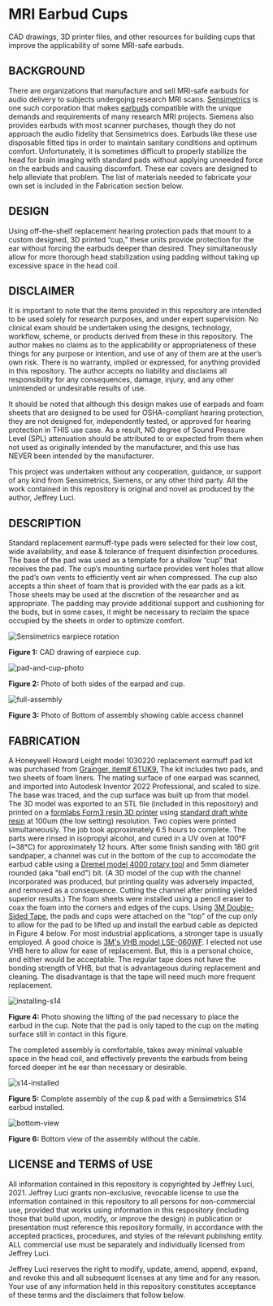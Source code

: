 # MRI Earbud Cups
CAD drawings, 3D printer files, and other resources for building cups that improve the applicability of some MRI-safe earbuds.

BACKGROUND
---
There are organizations that manufacture and sell MRI-safe earbuds for audio delivery to subjects undergojng research MRI scans. [Sensimetrics](https://www.sens.com/) is one such corporation that makes [earbuds](https://www.sens.com/products/earphones-for-fmri-research/) compatible with the unique demands and requirements of many research MRI projects. Siemens also provides earbuds with most scanner purchases, though they do not approach the audio fidelity that Sensimetrics does. Earbuds like these use disposable fitted tips in order to maintain sanitary conditions and optimum comfort. Unfortunately, it is sometimes difficult to properly stabilize the head for brain imaging with standard pads without applying unneeded force on the earbuds and causing discomfort. These ear covers are designed to help alleviate that problem. The list of materials needed to fabricate your own set is included in the Fabrication section below.

DESIGN
---
Using off-the-shelf replacement hearing protection pads that mount to a custom designed, 3D printed “cup,” these units provide protection for the ear without forcing the earbuds deeper than desired. They simultaneously allow for more thorough head stabilization using padding without taking up excessive space in the head coil.

DISCLAIMER
---
It is important to note that the items provided in this repository are intended to be used solely for research purposes, and under expert supervision. No clinical exam should be undertaken using the designs, technology, workflow, scheme, or products derived from these in this repository. The author makes no claims as to the applicability or appropriateness of these things for any purpose or intention, and use of any of them are at the user’s own risk. There is no warranty, implied or expressed, for anything provided in this repository. The author accepts no liability and disclaims all responsibility for any consequences, damage, injury, and any other unintended or undesirable results of use.

It should be noted that although this design makes use of earpads and foam sheets that are designed to be used for OSHA-compliant hearing protection, they are not designed for, independently tested, or approved for hearing protection in THIS use case. As a result, NO degree of Sound Pressure Level (SPL) attenuation should be attributed to or expected from them when not used as originally intended by the manufacturer, and this use has NEVER been intended by the manufacturer.

This project was undertaken without any cooperation, guidance, or support of any kind from Sensimetrics, Siemens, or any other third party. All the work contained in this repository is original and novel as produced by the author, Jeffrey Luci.

DESCRIPTION
---
Standard replacement earmuff-type pads were selected for their low cost, wide availability, and ease & tolerance of frequent disinfection procedures. The base of the pad was used as a template for a shallow “cup” that receives the pad. The cup’s mounting surface provides vent holes that allow the pad’s own vents to efficiently vent air when compressed. The cup also accepts a thin sheet of foam that is provided with the ear pads as a kit. Those sheets may be used at the discretion of the researcher and as appropriate. The padding may provide additional support and cushioning for the buds, but in some cases, it might be necessary to reclaim the space occupied by the sheets in order to optimize comfort.

![Sensimetrics earpiece rotation](https://user-images.githubusercontent.com/88209977/175659291-369d330f-c6dd-4837-ba26-13338add1deb.gif)

**Figure 1:** CAD drawing of earpiece cup.

![pad-and-cup-photo](https://user-images.githubusercontent.com/88209977/175659547-5c8f7f0e-4f65-4bb1-94fb-0721956c6f89.png)

**Figure 2:** Photo of both sides of the earpad and cup.

![full-assembly](https://user-images.githubusercontent.com/88209977/175659759-7a416f17-b744-468b-89f1-199c01a1b503.png)

**Figure 3:** Photo of Bottom of assembly showing cable access channel

FABRICATION 
---
A Honeywell Howard Leight model 1030220 replacement earmuff pad kit was purchased from [Grainger, item# 6TUK9.](https://www.grainger.com/product/6TUK9?RIID=60078970355) The kit includes two pads, and two sheets of foam liners. The mating surface of one earpad was scanned, and imported into Autodesk Inventor 2022 Professional, and scaled to size. The base was traced, and the cup surface was built up from that model. The 3D model was exported to an STL file (included in this repository) and printed on a [formlabs Form3 resin 3D printer](https://formlabs.com/3d-printers/form-3/) using [standard draft white resin](https://formlabs.com/materials/standard/#color-kit) at 100um (the low setting) resolution. Two copies were printed simultaneously. The job took approximately 6.5 hours to complete. The parts were rinsed in isopropyl alcohol, and cured in a UV oven at 100°F (~38°C) for approximately 12 hours. After some finish sanding with 180 grit sandpaper, a channel was cut in the bottom of the cup to accomodate the earbud cable using a [Dremel model 4000 rotary tool](https://www.dremel.com/us/en/p/4000-f013400003) and 5mm diameter rounded (aka "ball end") bit. (A 3D model of the cup with the channel incorporated was produced, but printing quality was adversely impacted, and removed as a consequence. Cutting the channel after printing yielded superior results.) The foam sheets were installed using a pencil eraser to coax the foam into the corners and edges of the cups. Using [3M Double-Sided Tape](https://www.3m.com/3M/en_US/p/d/cbgnhw011091/), the pads and cups were attached on the "top" of the cup only to allow for the pad to be lifted up and install the earbud cable as depicted in Figure 4 below. For most industrial applications, a stronger tape is usually employed. A good choice is [3M's VHB model LSE-060WF](https://www.3m.com/3M/en_US/p/d/b5005036159/LSE-060WF). I elected not use VHB here to allow for ease of replacement. But, this is a personal choice, and either would be acceptable. The regular tape does not have the bonding strength of VHB, but that is advantageous during replacement and cleaning. The disadvantage is that the tape will need much more frequent replacement.


![installing-s14](https://user-images.githubusercontent.com/88209977/175664754-9d7387fa-b5f3-4bee-86d1-b1930cf99a01.png)

**Figure 4:** Photo showing the lifting of the pad necessary to place the earbud in the cup. Note that the pad is only taped to the cup on the mating surface still in contact in this figure.

The completed assembly is comfortable, takes away minimal valuable space in the head coil, and effectively prevents the earbuds from being forced deeper int he ear than necessary or desirable.

![s14-installed](https://user-images.githubusercontent.com/88209977/175665172-3b697b32-b6f8-407d-8ea1-be2618a0f1b5.png)

**Figure 5:** Complete assembly of the cup & pad with a Sensimetrics S14 earbud installed.

![bottom-view](https://user-images.githubusercontent.com/88209977/175674402-94485314-4cdc-415a-b0f4-47a2c5fac1f2.png)

**Figure 6:** Bottom view of the assembly without the cable.

LICENSE and TERMS of USE
---
All information contained in this repository is copyrighted by Jeffrey Luci, 2021. Jeffrey Luci grants non-exclusive, revocable license to use the information contained in this repository to all persons for non-commercial use, provided that works using information in this respository (including those that build upon, modify, or improve the design) in publication or presentation must reference this repository formally, in accordance with the accepted practices, procedures, and styles of the relevant publishing entity. ALL commercial use must be separately and individually licensed from Jeffrey Luci.

Jeffrey Luci reserves the right to modify, update, amend, append, expand, and revoke this and all subsequent licenses at any time and for any reason. Your use of any information held in this repository constitutes acceptance of these terms and the disclaimers that follow below.
